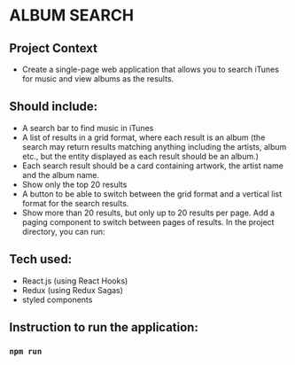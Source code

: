 
# ALBUM SEARCH

## Project Context

- Create a single-page web application that allows you to search iTunes for music and view
albums as the results.

## Should include:

- A search bar to find music in iTunes
- A list of results in a grid format, where each result is an album (the search may return
results matching anything including the artists, album etc., but the entity displayed as
each result should be an album.)
- Each search result should be a card containing artwork, the artist name and the album
name.
- Show only the top 20 results
- A button to be able to switch between the grid format and a vertical list format for the
search results.
- Show more than 20 results, but only up to 20 results per page. Add a paging component
to switch between pages of results.
In the project directory, you can run:

## Tech used:

- React.js (using React Hooks)
- Redux (using Redux Sagas)
- styled components

## Instruction to run the application:

### `npm run`
